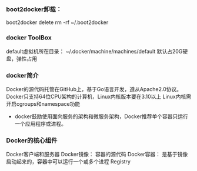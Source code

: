 
### boot2docker卸载：
boot2docker delete
rm -rf ~/.boot2docker

### docker ToolBox
default虚拟机所在目录： ~/.docker/machine/machines/default
默认占20G硬盘，弹性占用


### docker简介
Docker的源代码托管在GitHub上，基于Go语言开发，遵从Apache2.0协议。
Docker只支持64位CPU架构的计算机，Linux内核版本要在3.10以上
Linux内核需开启cgroups和namespace功能

- docker鼓励使用面向服务的架构和微服务架构，Docker推荐单个容器只运行一个应用程序或进程。

### Docker的核心组件
Docker客户端和服务器
Docker镜像： 容器的源代码
Docker容器： 是基于镜像启动起来的，容器中可以运行一个或多个进程
Registry

